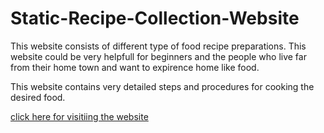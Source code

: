 # Static-Recipe-Collection-Website


<p>This website consists of different type of food recipe preparations. This website could be very helpfull for beginners and the people who live far from their home town and want to expirence home like food.  </p>
<p> This website contains very detailed steps and procedures for cooking the desired food.  </p>

<a href="https://udaymurali1413.github.io/Static-Recipe-Collection-Website/"> click here for visitiing the website</a>
 
